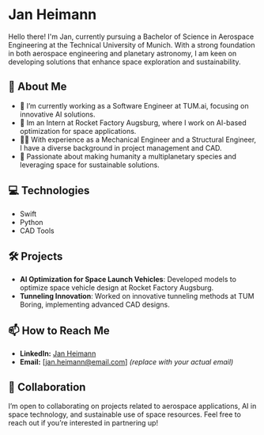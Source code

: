# Jan Heimann

Hello there! I'm Jan, currently pursuing a Bachelor of Science in Aerospace Engineering at the Technical University of Munich. With a strong foundation in both aerospace engineering and planetary astronomy, I am keen on developing solutions that enhance space exploration and sustainability.

## 🚀 About Me

- 🔭 I’m currently working as a Software Engineer at TUM.ai, focusing on innovative AI solutions.
- 🌱 Im an Intern at Rocket Factory Augsburg, where I work on AI-based optimization for space applications.
- 👨‍💻 With experience as a Mechanical Engineer and a Structural Engineer, I have a diverse background in project management and CAD.
- 🌌 Passionate about making humanity a multiplanetary species and leveraging space for sustainable solutions.

## 💻 Technologies

- Swift
- Python
- CAD Tools

## 🛠️ Projects

- **AI Optimization for Space Launch Vehicles**: Developed models to optimize space vehicle design at Rocket Factory Augsburg.
- **Tunneling Innovation**: Worked on innovative tunneling methods at TUM Boring, implementing advanced CAD designs.

## 📫 How to Reach Me

- **LinkedIn:** [Jan Heimann](https://www.linkedin.com/in/jan-heimann-2087ba197/)
- **Email:** [jan.heimann@email.com] *(replace with your actual email)*

## 👥 Collaboration

I’m open to collaborating on projects related to aerospace applications, AI in space technology, and sustainable use of space resources. Feel free to reach out if you’re interested in partnering up!



<!---
janMagnusHeimann/janMagnusHeimann is a ✨ special ✨ repository because its `README.md` (this file) appears on your GitHub profile.
You can click the Preview link to take a look at your changes.
--->
